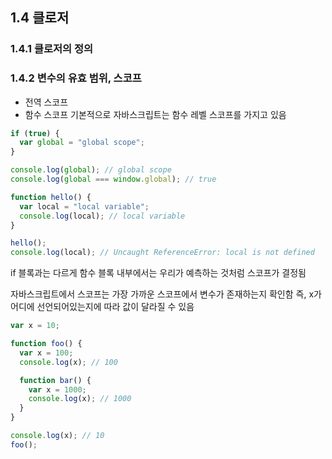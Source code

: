 ## 1.4 클로저

### 1.4.1 클로저의 정의

### 1.4.2 변수의 유효 범위, 스코프

- 전역 스코프
- 함수 스코프
  기본적으로 자바스크립트는 함수 레벨 스코프를 가지고 있음

```typescript
if (true) {
  var global = "global scope";
}

console.log(global); // global scope
console.log(global === window.global); // true
```

```typescript
function hello() {
  var local = "local variable";
  console.log(local); // local variable
}

hello();
console.log(local); // Uncaught ReferenceError: local is not defined
```

if 블록과는 다르게 함수 블록 내부에서는 우리가 예측하는 것처럼 스코프가 결정됨

자바스크립트에서 스코프는 가장 가까운 스코프에서 변수가 존재하는지 확인함
즉, x가 어디에 선언되어있는지에 따라 값이 달라질 수 있음

```typescript
var x = 10;

function foo() {
  var x = 100;
  console.log(x); // 100

  function bar() {
    var x = 1000;
    console.log(x); // 1000
  }
}

console.log(x); // 10
foo();
```

